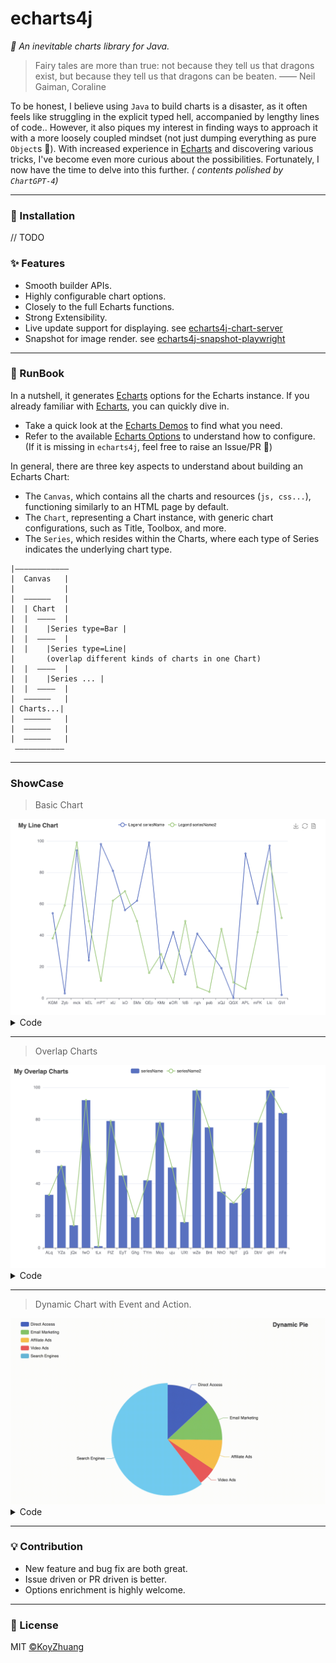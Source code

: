 # echarts4j

*🍩 An inevitable charts library for Java.*

> Fairy tales are more than true: not because they tell us that dragons exist, but because they tell us that dragons can
> be beaten. —— Neil Gaiman, Coraline

To be honest, I believe using `Java` to build charts is a disaster, as it often feels like struggling in the explicit
typed hell, accompanied by lengthy lines of code.. However, it also piques my interest in finding ways to approach it
with a more loosely coupled mindset (not just dumping
everything as pure `Object`s 🐶). With increased experience in [Echarts](https://echarts.apache.org/) and discovering
various tricks, I've become even more curious about the possibilities. Fortunately, I now have the time to delve into
this further. *( contents polished by `ChartGPT-4`)*

---

### 🔰 Installation

// TODO

### ✨ Features

* Smooth builder APIs.
* Highly configurable chart options.
* Closely to the full Echarts functions.
* Strong Extensibility.
* Live update support for displaying. see [echarts4j-chart-server](./echarts4j-chart-server/README.md)
* Snapshot for image render. see [echarts4j-snapshot-playwright](./echarts4j-snapshot-playwright/README.md)

---

### 📝 RunBook

In a nutshell, it generates [Echarts](https://echarts.apache.org/) options for the Echarts instance.
If you already familiar with [Echarts](https://echarts.apache.org/), you can quickly dive in.

- Take a quick look at the [Echarts Demos](https://echarts.apache.org/examples/en/index.html) to find what you need.
- Refer to the available [Echarts Options](https://echarts.apache.org/en/option.html#title) to understand how to
  configure.  
  (If it is missing in `echarts4j`, feel free to raise an Issue/PR :rocket:)

In general, there are three key aspects to understand about building an Echarts Chart:

- The `Canvas`, which contains all the charts and resources (`js, css...`), functioning similarly to an HTML page by
  default.
- The `Chart`, representing a Chart instance, with generic chart configurations, such as Title, Toolbox, and more.
- The `Series`, which resides within the Charts, where each type of Series indicates the underlying chart type.

```
|————————————  
|  Canvas   |  
|           |  
|  ——————   |  
|  | Chart  |  
|  |  ————  |  
|  |    |Series type=Bar |
|  |  ————  |  
|  |    |Series type=Line| 
|       (overlap different kinds of charts in one Chart)
|  |  ————  |  
|  |    |Series ... | 
|  |  ————  |  
|  ——————   |
| Charts...|
|  ——————   |
|  ——————   |
|  ——————   |
 ———————————

```

---

### ShowCase

> Basic Chart

<img src="./docs/assets/line.png" alt="line">
<details>
  <summary>Code</summary>

```
   Canvas.builder()
                .addCharts(LineChart.builder()
                        .options(ChartOption.builder()
                                .title(Title.builder()
                                        .text(chartTitle).build())
                                .legend(Legend.builder()
                                        .formatter(FuncStr.of(legendFormatter)).build())
                                .toolbox(Toolbox.builder()
                                        .showTitle(true)
                                        .feature(Toolbox.Feature.builder()
                                                .saveAsImage(Toolbox.SaveAsImage.builder().build())
                                                .restore(Toolbox.Restore.builder().build())
                                                .dataView(Toolbox.DataView.builder().build())
                                                .build())
                                        .build())
                                .xAxis(XAxis.builder()
                                        .data(x)
                                        .build())
                                .yAxis(YAxis.builder().build())
                                .build()
                                .addSeries(ListChartSeriesOption.builder()
                                        .name(seriesName)
                                        .data(data1)
                                        .build())
                                .addSeries(ListChartSeriesOption.builder()
                                        .name(seriesName2)
                                        .data(data2)
                                        .build())
                        )
                        .build())
                .build()
                .renderTo(new File("line.html"));

```

</details>

---
> Overlap Charts

<img src="./docs/assets/overlap.png" alt="overlap" />
<details>
  <summary>Code</summary>

```
        final String chartTitle = "My Overlap Charts";
        final String seriesName = "seriesName";
        final String seriesName2 = "seriesName2";
        final LineChart c = LineChart.builder()
                .options(ChartOption.builder()
                        .title(Title.builder()
                                .text(chartTitle).build())
                        .legend(Legend.builder().build())
                        .xAxis(XAxis.builder()
                                .data(x)
                                .build())
                        .yAxis(YAxis.builder().build())
                        .build()
                        .addSeries(ListChartSeriesOption.builder()
                                .name(seriesName)
                                .data(data1)
                                .build())
                        .addSeries(BarChartSeriesOption.builder()
                                .name(seriesName2)
                                .data(data2)
                                .build())
                )
                .build();

        final Canvas cvs = Canvas.builder()
                .addCharts(c)
                .build();
        final Render render = RenderProvider.get();
        render.render(cvs, new FileWriter("overlap.html"));

    }
```

</details>

---

> Dynamic Chart with Event and Action.

<img src="./docs/assets/dynamic-pie.gif"  alt="dynamic-pie"/>
<details>
  <summary>Code</summary>

```
 final String chartTitle = "Dynamic Pie";
    final String seriesName = "Access Source";

    final List<String> legendData = Arrays.asList(
            "Direct Access",
            "Email Marketing",
            "Affiliate Ads",
            "Video Ads",
            "Search Engines"
    );

    final DataHelper dataHelper = DataHelper.create()
            .addValueField(Integer.class)
            .addNameField()
            .build()
            .addData(335, "Direct Access")
            .addData(310, "Email Marketing")
            .addData(234, "Affiliate Ads")
            .addData(135, "Video Ads")
            .addData(1548, "Search Engines");

    final List<String> center = Arrays.asList("50%", "60%");
    final PieChart p = PieChart.builder()
            .options(ChartOption.builder()
                    .animation(false)
                    .title(Title.builder()
                            .text(chartTitle)
                            .right("20")
                            .build())
                    .legend(Legend.builder()
                            .orient("vertical")
                            .left("left")
                            .data(legendData)
                            .build())
                    .build()
                    .addSeries(PieChartSeriesOption.builder()
                            .name(seriesName)
                            .radius("55%")
                            .center(center)
                            .data(dataHelper.get())
                            .build())
            )
            .build()
            .addJSFunction(FuncStr.of(actionWithEchartsInstance))
            .addListener("'click'", FuncStr.of(clickAlterFunc))
            .addListener("'legendselectchanged'", FuncStr.of(legendClickAlterFunc))
            .addListener("'mousemove'", FuncStr.of("{ dataIndex: 3 }"), FuncStr.of(mouseMoveAlterFunc));

        Canvas.builder()
                .addCharts(p)
        .build()
        .renderTo(new File("dynamic-pie.html"));
```

</details>

---

### 💡 Contribution

- New feature and bug fix are both great.
- Issue driven or PR driven is better.
- Options enrichment is highly welcome.

---

### 📃 License

MIT [©KoyZhuang](https://github.com/Koooooo-7/echarts4j/blob/main/LICENSE)